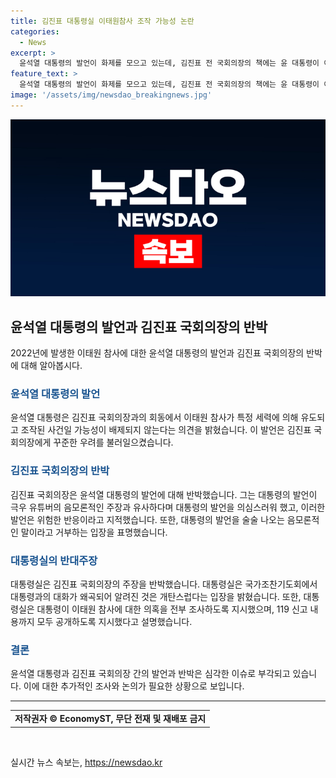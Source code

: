 ```yaml
---
title: 김진표 대통령실 이태원참사 조작 가능성 논란
categories:
  - News
excerpt: >
  윤석열 대통령의 발언이 화제를 모으고 있는데, 김진표 전 국회의장의 책에는 윤 대통령이 이태원 참사에 대해 의심을 표현했다는 내용이 담겨있다. 김 전 의장은 윤 대통령의 발언을 통해 극우 유튜버의 음모론적인 발언이 대통령 입에서 나온 것에 대해 의아해했다. 이에 대통령실은 김 전 의장의 주장을 강하게 부인하며 대통령이 사고 수습과 예방을 위해 다양한 의혹을 조사하도록 지시했음을 설명했다.
feature_text: >
  윤석열 대통령의 발언이 화제를 모으고 있는데, 김진표 전 국회의장의 책에는 윤 대통령이 이태원 참사에 대해 의심을 표현했다는 내용이 담겨있다. 김 전 의장은 윤 대통령의 발언을 통해 극우 유튜버의 음모론적인 발언이 대통령 입에서 나온 것에 대해 의아해했다. 이에 대통령실은 김 전 의장의 주장을 강하게 부인하며 대통령이 사고 수습과 예방을 위해 다양한 의혹을 조사하도록 지시했음을 설명했다.
image: '/assets/img/newsdao_breakingnews.jpg'
---
```


<p><img src="/assets/img/newsdao_breakingnews.jpg" alt="koreaapp 속보" /></p>

<h2 data-ke-size="size26">윤석열 대통령의 발언과 김진표 국회의장의 반박</h2>

<p data-ke-size="size16">2022년에 발생한 이태원 참사에 대한 윤석열 대통령의 발언과 김진표 국회의장의 반박에 대해 알아봅시다.</p>

<h3><b><span style="color: #1a5490;">윤석열 대통령의 발언</span></b></h3>

<p data-ke-size="size16">윤석열 대통령은 김진표 국회의장과의 회동에서 이태원 참사가 특정 세력에 의해 유도되고 조작된 사건일 가능성이 배제되지 않는다는 의견을 밝혔습니다. 이 발언은 김진표 국회의장에게 꾸준한 우려를 불러일으켰습니다.</p>

<h3><b><span style="color: #1a5490;">김진표 국회의장의 반박</span></b></h3>

<p data-ke-size="size16">김진표 국회의장은 윤석열 대통령의 발언에 대해 반박했습니다. 그는 대통령의 발언이 극우 유튜버의 음모론적인 주장과 유사하다며 대통령의 발언을 의심스러워 했고, 이러한 발언은 위험한 반응이라고 지적했습니다. 또한, 대통령의 발언을 술술 나오는 음모론적인 말이라고 거부하는 입장을 표명했습니다.</p>

<h3><b><span style="color: #1a5490;">대통령실의 반대주장</span></b></h3>

<p data-ke-size="size16">대통령실은 김진표 국회의장의 주장을 반박했습니다. 대통령실은 국가조찬기도회에서 대통령과의 대화가 왜곡되어 알려진 것은 개탄스럽다는 입장을 밝혔습니다. 또한, 대통령실은 대통령이 이태원 참사에 대한 의혹을 전부 조사하도록 지시했으며, 119 신고 내용까지 모두 공개하도록 지시했다고 설명했습니다.</p>

<h3><b><span style="color: #1a5490;">결론</span></b></h3>

<p data-ke-size="size16">윤석열 대통령과 김진표 국회의장 간의 발언과 반박은 심각한 이슈로 부각되고 있습니다. 이에 대한 추가적인 조사와 논의가 필요한 상황으로 보입니다.</p>

<hr>

<table>
  <tbody>
    <tr>
      <td style="text-align: center; height: 17px;"><b>저작권자 © EconomyST, 무단 전재 및 재배포 금지</b></td>
    </tr>
  </tbody>
</table>

<p data-ke-size="size16">&nbsp;</p>
실시간 뉴스 속보는, <a href="https://newsdao.kr" rel="dofollow">https://newsdao.kr</a>


